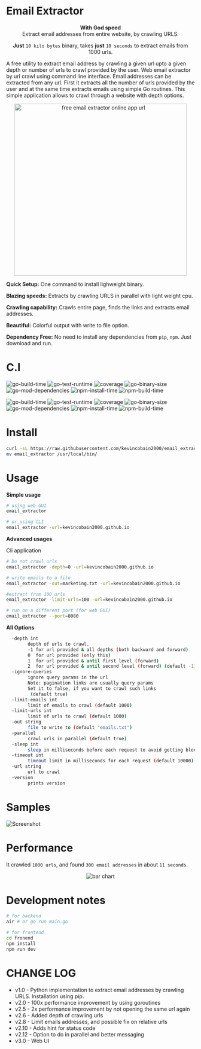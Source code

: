 # Email Extractor

<p align="center">
<b>With God speed</b> <br> Extract email addresses from entire website, by crawling URLS.
</p>

<p align="center">
<b>Just</b> <code>10 kilo bytes</code> binary, takes <b>just</b> <code>10 seconds</code> to extract emails from 1000 urls.
</p>

A free utility to extract email address by crawling a given url upto a given depth or number of urls to crawl provided by the user.
Web email extractor by url crawl using command line interface. Email addresses can be extracted from any url.
First it extracts all the number of urls provided by the user and at the same time extracts emails using simple Go routines. This simple application allows to crawl through a website with depth options.

<p align="center">
  <a href="https://email-extractor.coveritup.app">
    <img alt="free email extractor online app url" src="https://imgur.com/z9nS7xm.png" width="460">
  </a>
</p>

**Quick Setup:** One command to install lighweight binary.

**Blazing speeds:** Extracts by crawling URLS in parallel with light weight cpu.

**Crawling capability:** Crawls entire page, finds the links and extracts email addresses.

**Beautiful:** Colorful output with write to file option.

**Dependency Free:** No need to install any dependencies from `pip`, `npm`. Just download and run.

# C.I

![go-build-time](https://coveritup.app/badge?org=kevincobain2000&repo=email_extractor&branch=master&output=svg&type=go-build-time)
![go-test-runtime](https://coveritup.app/badge?org=kevincobain2000&repo=email_extractor&branch=master&output=svg&type=go-test-runtime)
![coverage](https://coveritup.app/badge?org=kevincobain2000&repo=email_extractor&branch=master&output=svg&type=coverage)
![go-binary-size](https://coveritup.app/badge?org=kevincobain2000&repo=email_extractor&branch=master&output=svg&type=go-binary-size)
![go-mod-dependencies](https://coveritup.app/badge?org=kevincobain2000&repo=email_extractor&branch=master&output=svg&type=go-mod-dependencies)
![npm-install-time](https://coveritup.app/badge?org=kevincobain2000&repo=email_extractor&branch=master&output=svg&type=npm-install-time)
![npm-build-time](https://coveritup.app/badge?org=kevincobain2000&repo=email_extractor&branch=master&output=svg&type=npm-build-time)

![go-build-time](https://coveritup.app/chart?org=kevincobain2000&repo=email_extractor&branch=master&output=svg&type=go-build-time&theme=light&line=fill&width=175&height=160)
![go-test-runtime](https://coveritup.app/chart?org=kevincobain2000&repo=email_extractor&branch=master&output=svg&type=go-test-runtime&theme=light&line=fill&width=175&height=160)
![coverage](https://coveritup.app/chart?org=kevincobain2000&repo=email_extractor&branch=master&output=svg&type=coverage&theme=light&line=fill&width=175&height=160)
![go-binary-size](https://coveritup.app/chart?org=kevincobain2000&repo=email_extractor&branch=master&output=svg&type=go-binary-size&theme=light&line=fill&width=175&height=160)
![go-mod-dependencies](https://coveritup.app/chart?org=kevincobain2000&repo=email_extractor&branch=master&output=svg&type=go-mod-dependencies&theme=light&line=fill&width=175&height=160)
![npm-install-time](https://coveritup.app/chart?org=kevincobain2000&repo=email_extractor&branch=master&output=svg&type=npm-install-time&theme=light&line=fill&width=175&height=160)
![npm-build-time](https://coveritup.app/chart?org=kevincobain2000&repo=email_extractor&branch=master&output=svg&type=npm-build-time&theme=light&line=fill&width=175&height=160)


# Install

```sh
curl -sL https://raw.githubusercontent.com/kevincobain2000/email_extractor/master/install.sh | sh
mv email_extractor /usr/local/bin/
```


# Usage

**Simple usage**

```sh
# using web GUI
email_extractor

# or using CLI
email_extractor -url=kevincobain2000.github.io
```

**Advanced usages**

Cli application

```sh
# Do not crawl urls
email_extractor -depth=0 -url=kevincobain2000.github.io

# write emails to a file
email_extractor -out=marketing.txt -url=kevincobain2000.github.io

#extract from 100 urls
email_extractor -limit-urls=100 -url=kevincobain2000.github.io

# run on a different port (for web GUI)
email_extractor --port=8080
```

**All Options**

```sh
  -depth int
    	depth of urls to crawl.
    	-1 for url provided & all depths (both backward and forward)
    	0  for url provided (only this)
    	1  for url provided & until first level (forward)
    	2  for url provided & until second level (forward) (default -1)
  -ignore-queries
    	ignore query params in the url
    	Note: pagination links are usually query params
    	Set it to false, if you want to crawl such links
    	 (default true)
  -limit-emails int
    	limit of emails to crawl (default 1000)
  -limit-urls int
    	limit of urls to crawl (default 1000)
  -out string
    	file to write to (default "emails.txt")
  -parallel
    	crawl urls in parallel (default true)
  -sleep int
    	sleep in milliseconds before each request to avoid getting blocked
  -timeout int
    	timeout limit in milliseconds for each request (default 10000)
  -url string
    	url to crawl
  -version
    	prints version
```

# Samples

![Screenshot](https://imgur.com/P9dLjUf.png)

# Performance

It crawled `1000 urls`, and found `300 email addresses` in about `11 seconds`.

<p align="center">
  <img alt="bar chart" src='https://instachart.coveritup.app/bar?title=Performance&subtitle=Email+Extractor&output=svg&metric=sec&theme=light&data={%20%22x%22:%20[%22100%20URLS%22,%20%22500%20URLS%22,%20%221000%20URLS%22],%20%22y%22:%20[[1,6,11]],%20%22names%22:%20[%22Time%20to%20Extract%22]%20}'>
</p>

# Development notes

```sh
# for backend
air # or go run main.go

# for frontend
cd fronend
npm install
npm run dev
```

# CHANGE LOG

- v1.0 - Python implementation to extract email addresses by crawling URLS. Installation using pip.
- v2.0 - 100x performance improvement by using goroutines
- v2.5 - 2x performance improvement by not opening the same url again
- v2.6 - Added depth of crawling urls
- v2.8 - Limit emails addresses, and possible fix on relative urls
- v2.10 - Adds hint for status code
- v2.12 - Option to do in parallel and better messaging
- v3.0 - Web UI
